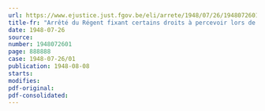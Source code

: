 ```yaml
---
url: https://www.ejustice.just.fgov.be/eli/arrete/1948/07/26/1948072601/justel
title-fr: "Arrêté du Régent fixant certains droits à percevoir lors de la délivrance de titres de voyage par les postes distributeurs de passeports à l'intérieur du Royaume"
date: 1948-07-26
source:
number: 1948072601
page: 888888
case: 1948-07-26/01
publication: 1948-08-08
starts:
modifies:
pdf-original:
pdf-consolidated:
---
```



